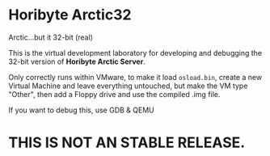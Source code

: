 # Horibyte Arctic32

Arctic...but it 32-bit (real)

This is the virtual development laboratory for developing and debugging the 32-bit version of **Horibyte Arctic Server**.

Only correctly runs within VMware, to make it load `osload.bin`, create a new Virtual Machine and leave everything untouched, but make the VM type "Other", then add a Floppy drive and use the compiled .img file.

If you want to debug this, use GDB & QEMU

# THIS IS NOT AN STABLE RELEASE.
